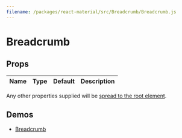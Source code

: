 ```yaml
---
filename: /packages/react-material/src/Breadcrumb/Breadcrumb.js
---
```


<!--- This documentation is automatically generated, do not try to edit it. -->

# Breadcrumb



## Props

| Name | Type | Default | Description |
|:-----|:-----|:--------|:------------|

Any other properties supplied will be [spread to the root element](/guides/api#spread).

## Demos

- [Breadcrumb](/demos/breadcrumb)

